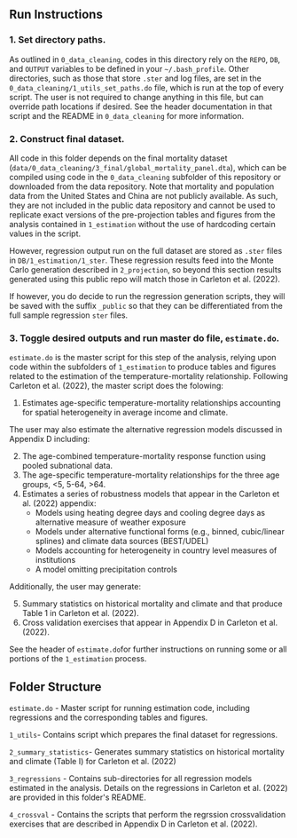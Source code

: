 ## Run Instructions

### 1. Set directory paths.
As outlined in `0_data_cleaning`, codes in this directory rely on the `REPO`, `DB`, and `OUTPUT` variables to be defined in your `~/.bash_profile`. Other directories, such as those that store `.ster` and log files, are set in the `0_data_cleaning/1_utils_set_paths.do` file, which is run at the top of every script. The user is not required to change anything in this file, but can override path locations if desired. See the header documentation in that script and the README in `0_data_cleaning` for more information.

### 2. Construct final dataset.
All code in this folder depends on the final mortality dataset (`data/0_data_cleaning/3_final/global_mortality_panel.dta`), which can be compiled using code in the `0_data_cleaning` subfolder of this repository or downloaded from the data repository. Note that mortality and population data from the United States and China are not publicly available. As such, they are not included in the public data repository and cannot be used to replicate exact versions of the pre-projection tables and figures from the analysis contained in `1_estimation` without the use of hardcoding certain values in the script. 

However, regression output run on the full dataset are stored as `.ster` files in `DB/1_estimation/1_ster`. These regression results feed into the Monte Carlo generation described in `2_projection`, so beyond this section results generated using this public repo will match those in Carleton et al. (2022).

If however, you do decide to run the regression generation scripts, they will be saved with the suffix `_public` so that they can be differentiated from the full sample regression `ster` files. 

### 3. Toggle desired outputs and run master do file, `estimate.do`.
`estimate.do` is the master script for this step of the analysis, relying upon code within the subfolders of `1_estimation` to produce tables and figures related to the estimation of the temperature-mortality relationship. Following Carleton et al. (2022), the master script does the folowing:

1. Estimates age-specific temperature-mortality relationships accounting for spatial heterogeneity in average income and climate.

The user may also estimate the alternative regression models discussed in Appendix D including:

2. The age-combined temperature-mortality response function using pooled subnational data.
3. The age-specific temperature-mortality relationships for the three age groups, <5, 5-64, >64. 
4. Estimates a series of robustness models that appear in the Carleton et al. (2022) appendix:
    * Models using heating degree days and cooling degree days as alternative measure of weather exposure
    * Models under alternative functional forms (e.g., binned, cubic/linear splines) and climate data sources (BEST/UDEL)
    * Models accounting for heterogeneity in country level measures of institutions
    * A model omitting precipitation controls

Additionally, the user may generate:

5. Summary statistics on historical mortality and climate and that produce Table 1 in Carleton et al. (2022).
6. Cross validation exercises that appear in Appendix D in Carleton et al. (2022).

See the header of `estimate.do`for further instructions on running some or all portions of the `1_estimation` process.



## Folder Structure

`estimate.do` - Master script for running estimation code, including regressions and the corresponding tables and figures.

`1_utils`- Contains script which prepares the final dataset for regressions.

`2_summary_statistics`- Generates summary statistics on historical mortality and climate (Table I) for Carleton et al. (2022)

`3_regressions` - Contains sub-directories for all regression models estimated in the analysis. Details on the regressions in Carleton et al. (2022) are provided in this folder's README.

`4_crossval` - Contains the scripts that perform the regrssion crossvalidation exercises that are described in Appendix D in Carleton et al. (2022). 
